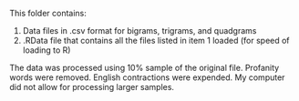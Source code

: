 This folder contains:
1. Data files in .csv format for bigrams, trigrams, and quadgrams
2. .RData file that contains all the files listed in item 1 loaded (for speed of loading to R)

The data was processed using 10% sample of the original file.
Profanity words were removed.
English contractions were expended.
My computer did not allow for processing larger samples.